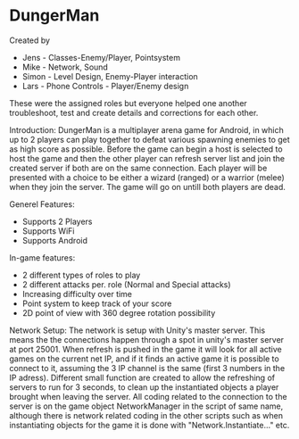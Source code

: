 DungerMan
=========

Created by 
- Jens - Classes-Enemy/Player, Pointsystem
- Mike - Network, Sound
- Simon - Level Design, Enemy-Player interaction
- Lars - Phone Controls - Player/Enemy design

These were the assigned roles but everyone helped one another troubleshoot, test and create details and corrections for each other.

Introduction:
DungerMan is a multiplayer arena game for Android, in which up to 2 players can play together to defeat various spawning enemies to get as high score as possible. Before the game can begin a host is selected to host the game and then the other player can refresh server list and join the created server if both are on the same connection. Each player will be presented with a choice to be either a wizard (ranged) or a warrior (melee) when they join the server. The game will go on untill both players are dead.


Generel Features:
- Supports 2 Players
- Supports WiFi
- Supports Android

In-game features:
- 2 different types of roles to play
- 2 different attacks per. role (Normal and Special attacks)
- Increasing difficulty over time
- Point system to keep track of your score
- 2D point of view with 360 degree rotation possibility

Network Setup:
The network is setup with Unity's master server. This means the the connections happen through a spot in unity's master server at port 25001. When refresh is pushed in the game it will look for all active games on the current net IP, and if it finds an active game it is possible to connect to it, assuming the 3 IP channel is the same (first 3 numbers in the IP adress). Different small function are created to allow the refreshing of servers to run for 3 seconds, to clean up the instantiated objects a player brought when leaving the server. All coding related to the connection to the server is on the game object NetworkManager in the script of same name, although there is network related coding in the other scripts such as when instantiating objects for the game it is done with "Network.Instantiate..." etc.

